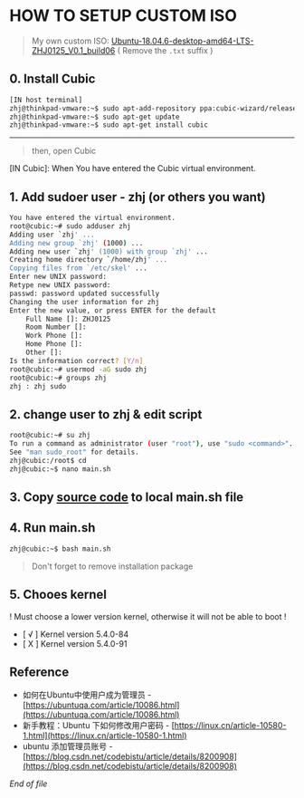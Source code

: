 # HOW TO SETUP CUSTOM ISO

> My own custom ISO: [Ubuntu-18.04.6-desktop-amd64-LTS-ZHJ0125_V0.1_build06](https://www.aliyundrive.com/s/9bu1JH4oNCw)  ( Remove the `.txt` suffix )

## 0. Install Cubic

```sh
[IN host terminal]
zhj@thinkpad-vmware:~$ sudo apt-add-repository ppa:cubic-wizard/release
zhj@thinkpad-vmware:~$ sudo apt-get update
zhj@thinkpad-vmware:~$ sudo apt-get install cubic
```

---

> then, open Cubic

[IN Cubic]: When You have entered the Cubic virtual environment.

## 1. Add sudoer user - zhj (or others you want)

```bash
You have entered the virtual environment.
root@cubic:~# sudo adduser zhj
Adding user `zhj' ...
Adding new group `zhj' (1000) ...
Adding new user `zhj' (1000) with group `zhj' ...
Creating home directory `/home/zhj' ...
Copying files from `/etc/skel' ...
Enter new UNIX password: 
Retype new UNIX password: 
passwd: password updated successfully
Changing the user information for zhj
Enter the new value, or press ENTER for the default
	Full Name []: ZHJ0125
	Room Number []: 
	Work Phone []: 
	Home Phone []: 
	Other []: 
Is the information correct? [Y/n]
root@cubic:~# usermod -aG sudo zhj
root@cubic:~# groups zhj
zhj : zhj sudo
```

## 2. change user to zhj & edit script

```sh
root@cubic:~# su zhj
To run a command as administrator (user "root"), use "sudo <command>".
See "man sudo_root" for details.
zhj@cubic:/root$ cd 
zhj@cubic:~$ nano main.sh
```

## 3. Copy [source code](./main.sh) to local main.sh file

## 4. Run main.sh

```sh
zhj@cubic:~$ bash main.sh
```

> Don't forget to remove installation package

## 5. Chooes kernel

! Must choose a lower version kernel, otherwise it will not be able to boot !

* [ √ ] Kernel version 5.4.0-84
* [ X ] Kernel version 5.4.0-91

## Reference

* 如何在Ubuntu中使用户成为管理员 - [https://ubuntuqa.com/article/10086.html](https://ubuntuqa.com/article/10086.html)
* 新手教程：Ubuntu 下如何修改用户密码 - [https://linux.cn/article-10580-1.html](https://linux.cn/article-10580-1.html)
* ubuntu 添加管理员账号 - [https://blog.csdn.net/codebistu/article/details/8200908](https://blog.csdn.net/codebistu/article/details/8200908)

_End of file_
